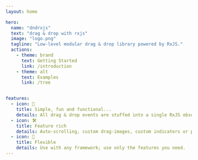 ```yaml
---
layout: home

hero:
  name: "dndrxjs"
  text: "drag & drop with rxjs"
  image: "logo.png"
  tagline: "Low-level modular drag & drop library powered by RxJS."
  actions:
    - theme: brand
      text: Getting Started
      link: /introduction
    - theme: alt
      text: Examples
      link: /tree


features:
  - icon: 🎉
    title: Simple, fun and functional...
    details: All drag & drop events are stuffed into a single RxJS observable.
  - icon: 🛠️
    title: Feature rich
    details: Auto-scrolling, custom drag-images, custom indicators or placeholders, multiple-lists, nesting...
  - icon: 🚤
    title: Flexible 
    details: Use with any framework; use only the features you need.
---
```


